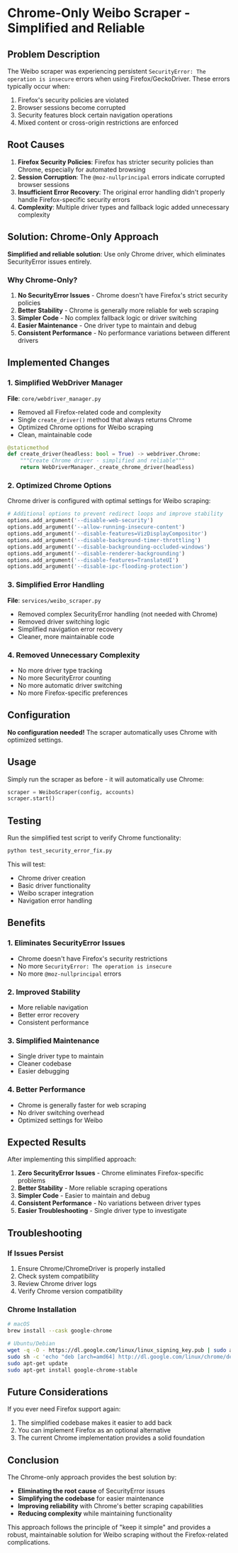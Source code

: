 # Chrome-Only Weibo Scraper - Simplified and Reliable

## Problem Description

The Weibo scraper was experiencing persistent `SecurityError: The operation is insecure` errors when using Firefox/GeckoDriver. These errors typically occur when:

1. Firefox's security policies are violated
2. Browser sessions become corrupted
3. Security features block certain navigation operations
4. Mixed content or cross-origin restrictions are enforced

## Root Causes

1. **Firefox Security Policies**: Firefox has stricter security policies than Chrome, especially for automated browsing
2. **Session Corruption**: The `@moz-nullprincipal` errors indicate corrupted browser sessions
3. **Insufficient Error Recovery**: The original error handling didn't properly handle Firefox-specific security errors
4. **Complexity**: Multiple driver types and fallback logic added unnecessary complexity

## Solution: Chrome-Only Approach

**Simplified and reliable solution**: Use only Chrome driver, which eliminates SecurityError issues entirely.

### Why Chrome-Only?

1. **No SecurityError Issues** - Chrome doesn't have Firefox's strict security policies
2. **Better Stability** - Chrome is generally more reliable for web scraping
3. **Simpler Code** - No complex fallback logic or driver switching
4. **Easier Maintenance** - One driver type to maintain and debug
5. **Consistent Performance** - No performance variations between different drivers

## Implemented Changes

### 1. Simplified WebDriver Manager

**File**: `core/webdriver_manager.py`

- Removed all Firefox-related code and complexity
- Single `create_driver()` method that always returns Chrome
- Optimized Chrome options for Weibo scraping
- Clean, maintainable code

```python
@staticmethod
def create_driver(headless: bool = True) -> webdriver.Chrome:
    """Create Chrome driver - simplified and reliable"""
    return WebDriverManager._create_chrome_driver(headless)
```

### 2. Optimized Chrome Options

Chrome driver is configured with optimal settings for Weibo scraping:

```python
# Additional options to prevent redirect loops and improve stability
options.add_argument('--disable-web-security')
options.add_argument('--allow-running-insecure-content')
options.add_argument('--disable-features=VizDisplayCompositor')
options.add_argument('--disable-background-timer-throttling')
options.add_argument('--disable-backgrounding-occluded-windows')
options.add_argument('--disable-renderer-backgrounding')
options.add_argument('--disable-features=TranslateUI')
options.add_argument('--disable-ipc-flooding-protection')
```

### 3. Simplified Error Handling

**File**: `services/weibo_scraper.py`

- Removed complex SecurityError handling (not needed with Chrome)
- Removed driver switching logic
- Simplified navigation error recovery
- Cleaner, more maintainable code

### 4. Removed Unnecessary Complexity

- No more driver type tracking
- No more SecurityError counting
- No more automatic driver switching
- No more Firefox-specific preferences

## Configuration

**No configuration needed!** The scraper automatically uses Chrome with optimized settings.

## Usage

Simply run the scraper as before - it will automatically use Chrome:

```python
scraper = WeiboScraper(config, accounts)
scraper.start()
```

## Testing

Run the simplified test script to verify Chrome functionality:

```bash
python test_security_error_fix.py
```

This will test:
- Chrome driver creation
- Basic driver functionality
- Weibo scraper integration
- Navigation error handling

## Benefits

### 1. **Eliminates SecurityError Issues**
- Chrome doesn't have Firefox's security restrictions
- No more `SecurityError: The operation is insecure`
- No more `@moz-nullprincipal` errors

### 2. **Improved Stability**
- More reliable navigation
- Better error recovery
- Consistent performance

### 3. **Simplified Maintenance**
- Single driver type to maintain
- Cleaner codebase
- Easier debugging

### 4. **Better Performance**
- Chrome is generally faster for web scraping
- No driver switching overhead
- Optimized settings for Weibo

## Expected Results

After implementing this simplified approach:

1. **Zero SecurityError Issues** - Chrome eliminates Firefox-specific problems
2. **Better Stability** - More reliable scraping operations
3. **Simpler Code** - Easier to maintain and debug
4. **Consistent Performance** - No variations between driver types
5. **Easier Troubleshooting** - Single driver type to investigate

## Troubleshooting

### If Issues Persist

1. Ensure Chrome/ChromeDriver is properly installed
2. Check system compatibility
3. Review Chrome driver logs
4. Verify Chrome version compatibility

### Chrome Installation

```bash
# macOS
brew install --cask google-chrome

# Ubuntu/Debian
wget -q -O - https://dl.google.com/linux/linux_signing_key.pub | sudo apt-key add -
sudo sh -c 'echo "deb [arch=amd64] http://dl.google.com/linux/chrome/deb/ stable main" >> /etc/apt/sources.list.d/google.list'
sudo apt-get update
sudo apt-get install google-chrome-stable
```

## Future Considerations

If you ever need Firefox support again:

1. The simplified codebase makes it easier to add back
2. You can implement Firefox as an optional alternative
3. The current Chrome implementation provides a solid foundation

## Conclusion

The Chrome-only approach provides the best solution by:

- **Eliminating the root cause** of SecurityError issues
- **Simplifying the codebase** for easier maintenance
- **Improving reliability** with Chrome's better scraping capabilities
- **Reducing complexity** while maintaining functionality

This approach follows the principle of "keep it simple" and provides a robust, maintainable solution for Weibo scraping without the Firefox-related complications.
